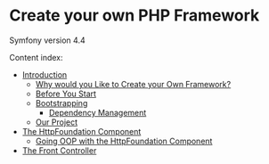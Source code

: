 # Create your own PHP Framework

Symfony version 4.4

Content index:

* [Introduction](docs/01-introduction.md)
  * [Why would you Like to Create your Own Framework?](docs/01-introduction#why-would-you-like-to-create-your-own-framework.md)
  * [Before You Start](docs/01-introduction#before-you-start.md)
  * [Bootstrapping](docs/01-introduction#bootstraping.md)
    * [Dependency Management](docs/01-introduction#dependency-management.md)
  * [Our Project](docs/01-introduction#our-project.md)
* [The HttpFoundation Component](docs/02-the-http-foundation-component.md)
  * [Going OOP with the HttpFoundation Component](docs/02-the-http-foundation-component#going-oop-with-the-http-foundation-component.md)
* [The Front Controller](docs/03-the-front-controller.md)
